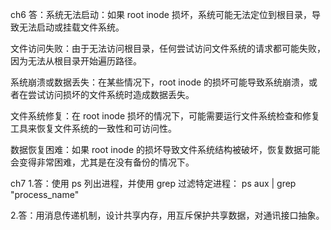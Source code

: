 ch6
答：系统无法启动：如果 root inode 损坏，系统可能无法定位到根目录，导致无法启动或挂载文件系统。

文件访问失败：由于无法访问根目录，任何尝试访问文件系统的请求都可能失败，因为无法从根目录开始遍历路径。

系统崩溃或数据丢失：在某些情况下，root inode 的损坏可能导致系统崩溃，或者在尝试访问损坏的文件系统时造成数据丢失。

文件系统修复：在 root inode 损坏的情况下，可能需要运行文件系统检查和修复工具来恢复文件系统的一致性和可访问性。

数据恢复困难：如果 root inode 的损坏导致文件系统结构被破坏，恢复数据可能会变得非常困难，尤其是在没有备份的情况下。

ch7
1.答：使用 ps 列出进程，并使用 grep 过滤特定进程：
ps aux | grep "process_name"

2.答：用消息传递机制，设计共享内存，用互斥保护共享数据，对通讯接口抽象。